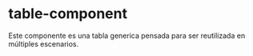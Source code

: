 # table-component

Este componente es una tabla generica pensada para ser reutilizada en múltiples escenarios.

